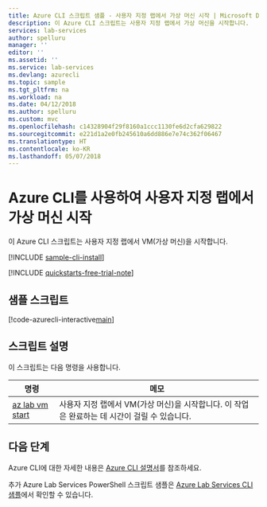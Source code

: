 ```yaml
---
title: Azure CLI 스크립트 샘플 - 사용자 지정 랩에서 가상 머신 시작 | Microsoft Docs
description: 이 Azure CLI 스크립트는 사용자 지정 랩에서 가상 머신을 시작합니다.
services: lab-services
author: spelluru
manager: ''
editor: ''
ms.assetid: ''
ms.service: lab-services
ms.devlang: azurecli
ms.topic: sample
ms.tgt_pltfrm: na
ms.workload: na
ms.date: 04/12/2018
ms.author: spelluru
ms.custom: mvc
ms.openlocfilehash: c14328904f29f8160a1ccc1130fe6d2cfa629822
ms.sourcegitcommit: e221d1a2e0fb245610a6dd886e7e74c362f06467
ms.translationtype: HT
ms.contentlocale: ko-KR
ms.lasthandoff: 05/07/2018
---
```

# <a name="use-azure-cli-to-start-a-virtual-machine-in-a-custom-lab"></a>Azure CLI를 사용하여 사용자 지정 랩에서 가상 머신 시작

이 Azure CLI 스크립트는 사용자 지정 랩에서 VM(가상 머신)을 시작합니다. 

[!INCLUDE [sample-cli-install](../../../includes/sample-cli-install.md)]

[!INCLUDE [quickstarts-free-trial-note](../../../includes/quickstarts-free-trial-note.md)]

## <a name="sample-script"></a>샘플 스크립트

[!code-azurecli-interactive[main](../../../cli_scripts/devtest-lab/start-connect-virtual-machine-in-lab/start-connect-virtual-machine-in-lab.sh "Start a VM")]


## <a name="script-explanation"></a>스크립트 설명

이 스크립트는 다음 명령을 사용합니다.

| 명령 | 메모 |
|---|---|
| [az lab vm start ](/cli/azure/lab/vm?view=azure-cli-latest#az-lab-vm-start) | 사용자 지정 랩에서 VM(가상 머신)을 시작합니다. 이 작업은 완료하는 데 시간이 걸릴 수 있습니다. |

## <a name="next-steps"></a>다음 단계

Azure CLI에 대한 자세한 내용은 [Azure CLI 설명서](https://docs.microsoft.com/cli/azure)를 참조하세요.

추가 Azure Lab Services PowerShell 스크립트 샘플은 [Azure Lab Services CLI 샘플](../samples-cli.md)에서 확인할 수 있습니다.